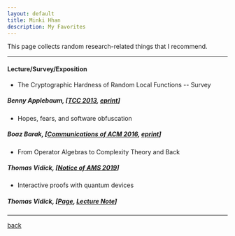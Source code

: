 ```yaml
---
layout: default
title: Minki Hhan
description: My Favorites
---
```


This page collects random research-related things that I recommend.

* * *

#### Lecture/Survey/Exposition
- The Cryptographic Hardness of Random Local Functions -- Survey   
##### Benny Applebaum, [[TCC 2013](https://link.springer.com/chapter/10.1007/978-3-642-36594-2_33), [eprint](https://eprint.iacr.org/2015/165)]
- Hopes, fears, and software obfuscation   
##### Boaz Barak, [[Communications of ACM 2016](https://dl.acm.org/doi/10.1145/2757276), [eprint](https://eprint.iacr.org/2016/210)]
- From Operator Algebras to Complexity Theory and Back 
##### Thomas Vidick, [[Notice of AMS 2019](https://www.ams.org/journals/notices/201910/rnoti-p1618.pdf)]
- Interactive proofs with quantum devices 
##### Thomas Vidick, [[Page](http://users.cms.caltech.edu/~vidick/teaching/fsmp/), [Lecture Note](http://users.cms.caltech.edu/~vidick/teaching/fsmp/fsmp.pdf)]


* * *

[back](./)
